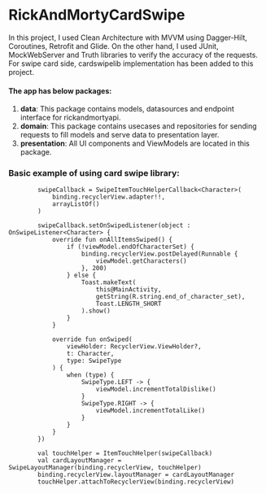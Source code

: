# RickAndMortyCardSwipe

In this project, I used Clean Architecture with MVVM using Dagger-Hilt, Coroutines, Retrofit and Glide. On the other hand, I used JUnit, MockWebServer and Truth
libraries to verify the accuracy of the requests. For swipe card side, cardswipelib implementation has been added to this project.

#### The app has below packages:
1. **data**: This package contains models, datasources and endpoint interface for rickandmortyapi.
2. **domain**: This package contains usecases and repositories for sending requests to fill models and serve data to presentation layer.
3. **presentation**: All UI components and ViewModels are located in this package.

### Basic example of using card swipe library:

```
        swipeCallback = SwipeItemTouchHelperCallback<Character>(
            binding.recyclerView.adapter!!,
            arrayListOf()
        )

        swipeCallback.setOnSwipedListener(object : OnSwipeListener<Character> {
            override fun onAllItemsSwiped() {
                if (!viewModel.endOfCharacterSet) {
                    binding.recyclerView.postDelayed(Runnable {
                        viewModel.getCharacters()
                    }, 200)
                } else {
                    Toast.makeText(
                        this@MainActivity,
                        getString(R.string.end_of_character_set),
                        Toast.LENGTH_SHORT
                    ).show()
                }
            }

            override fun onSwiped(
                viewHolder: RecyclerView.ViewHolder?,
                t: Character,
                type: SwipeType
            ) {
                when (type) {
                    SwipeType.LEFT -> {
                        viewModel.incrementTotalDislike()
                    }
                    SwipeType.RIGHT -> {
                        viewModel.incrementTotalLike()
                    }
                }
            }
        })

        val touchHelper = ItemTouchHelper(swipeCallback)
        val cardLayoutManager = SwipeLayoutManager(binding.recyclerView, touchHelper)
        binding.recyclerView.layoutManager = cardLayoutManager
        touchHelper.attachToRecyclerView(binding.recyclerView)

```
